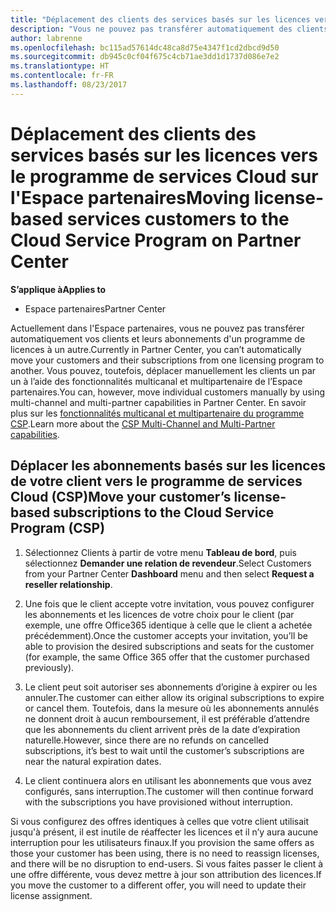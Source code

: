 ```yaml
---
title: "Déplacement des clients des services basés sur les licences vers le programme de services Cloud sur l'Espace partenaires | Espace partenaires"
description: "Vous ne pouvez pas transférer automatiquement des clients et leurs abonnements vers l'Espace partenaires, mais vous pouvez les déplacer manuellement."
author: labrenne
ms.openlocfilehash: bc115ad57614dc48ca8d75e4347f1cd2dbcd9d50
ms.sourcegitcommit: db945c0cf04f675c4cb71ae3dd1d1737d086e7e2
ms.translationtype: HT
ms.contentlocale: fr-FR
ms.lasthandoff: 08/23/2017
---
```

# <a name="moving-license-based-services-customers-to-the-cloud-service-program-on-partner-center"></a><span data-ttu-id="9ab8c-103">Déplacement des clients des services basés sur les licences vers le programme de services Cloud sur l'Espace partenaires</span><span class="sxs-lookup"><span data-stu-id="9ab8c-103">Moving license-based services customers to the Cloud Service Program on Partner Center</span></span>

**<span data-ttu-id="9ab8c-104">S’applique à</span><span class="sxs-lookup"><span data-stu-id="9ab8c-104">Applies to</span></span>**

-  <span data-ttu-id="9ab8c-105">Espace partenaires</span><span class="sxs-lookup"><span data-stu-id="9ab8c-105">Partner Center</span></span>

<span data-ttu-id="9ab8c-106">Actuellement dans l'Espace partenaires, vous ne pouvez pas transférer automatiquement vos clients et leurs abonnements d'un programme de licences à un autre.</span><span class="sxs-lookup"><span data-stu-id="9ab8c-106">Currently in Partner Center, you can’t automatically move your customers and their subscriptions from one licensing program to another.</span></span> <span data-ttu-id="9ab8c-107">Vous pouvez, toutefois, déplacer manuellement les clients un par un à l’aide des fonctionnalités multicanal et multipartenaire de l’Espace partenaires.</span><span class="sxs-lookup"><span data-stu-id="9ab8c-107">You can, however, move individual customers manually by using multi-channel and multi-partner capabilities in Partner Center.</span></span> <span data-ttu-id="9ab8c-108">En savoir plus sur les [fonctionnalités multicanal et multipartenaire du programme CSP](https://microsoft.sharepoint.com/sites/infopedia/pages/layouts/KCDoc.aspx?k=G03KC-1-5871).</span><span class="sxs-lookup"><span data-stu-id="9ab8c-108">Learn more about the [CSP Multi-Channel and Multi-Partner capabilities](https://microsoft.sharepoint.com/sites/infopedia/pages/layouts/KCDoc.aspx?k=G03KC-1-5871).</span></span> 

## <a name="move-your-customers-license-based-subscriptions-to-the-cloud-service-program-csp"></a><span data-ttu-id="9ab8c-109">Déplacer les abonnements basés sur les licences de votre client vers le programme de services Cloud (CSP)</span><span class="sxs-lookup"><span data-stu-id="9ab8c-109">Move your customer’s license-based subscriptions to the Cloud Service Program (CSP)</span></span>

1. <span data-ttu-id="9ab8c-110">Sélectionnez Clients à partir de votre menu **Tableau de bord**, puis sélectionnez **Demander une relation de revendeur**.</span><span class="sxs-lookup"><span data-stu-id="9ab8c-110">Select Customers from your Partner Center **Dashboard** menu and then select **Request a reseller relationship**.</span></span>

2. <span data-ttu-id="9ab8c-111">Une fois que le client accepte votre invitation, vous pouvez configurer les abonnements et les licences de votre choix pour le client (par exemple, une offre Office365 identique à celle que le client a achetée précédemment).</span><span class="sxs-lookup"><span data-stu-id="9ab8c-111">Once the customer accepts your invitation, you’ll be able to  provision the desired subscriptions and seats for the customer (for example, the same Office 365 offer that the customer purchased previously).</span></span> 

3. <span data-ttu-id="9ab8c-112">Le client peut soit autoriser ses abonnements d’origine à expirer ou les annuler.</span><span class="sxs-lookup"><span data-stu-id="9ab8c-112">The customer can either allow its original subscriptions to expire or cancel them.</span></span> <span data-ttu-id="9ab8c-113">Toutefois, dans la mesure où les abonnements annulés ne donnent droit à aucun remboursement, il est préférable d’attendre que les abonnements du client arrivent près de la date d’expiration naturelle.</span><span class="sxs-lookup"><span data-stu-id="9ab8c-113">However, since there are no refunds on cancelled subscriptions, it’s best to wait until the customer’s subscriptions are near the natural expiration dates.</span></span>

4. <span data-ttu-id="9ab8c-114">Le client continuera alors en utilisant les abonnements que vous avez configurés, sans interruption.</span><span class="sxs-lookup"><span data-stu-id="9ab8c-114">The customer will then continue forward with the subscriptions you have provisioned without interruption.</span></span>

<span data-ttu-id="9ab8c-115">Si vous configurez des offres identiques à celles que votre client utilisait jusqu'à présent, il est inutile de réaffecter les licences et il n’y aura aucune interruption pour les utilisateurs finaux.</span><span class="sxs-lookup"><span data-stu-id="9ab8c-115">If you provision the same offers as those your customer has been using, there is no need to reassign licenses, and there will be no disruption to end-users.</span></span> <span data-ttu-id="9ab8c-116">Si vous faites passer le client à une offre différente, vous devez mettre à jour son attribution des licences.</span><span class="sxs-lookup"><span data-stu-id="9ab8c-116">If you move the customer to a different offer, you will need to update their license assignment.</span></span>

